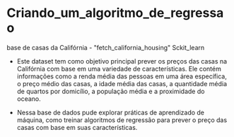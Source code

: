 # Criando_um_algoritmo_de_regressao
 base de casas da Califórnia - "fetch_california_housing" Sckit_learn<br>

 - Este dataset tem como objetivo principal prever os preços das casas na Califórnia com base em uma variedade de características. Ele contém informações como a renda média das pessoas em uma área específica, o preço médio das casas, a idade média das casas, a quantidade média de quartos por domicílio, a população média e a proximidade do oceano.<br>

 - Nessa base de dados pude explorar práticas de aprendizado de máquina, como treinar algoritmos de regressão para prever o preço das casas com base em suas características.
